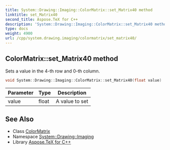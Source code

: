 ```yaml
---
title: System::Drawing::Imaging::ColorMatrix::set_Matrix40 method
linktitle: set_Matrix40
second_title: Aspose.TeX for C++
description: 'System::Drawing::Imaging::ColorMatrix::set_Matrix40 method. Sets a value in the 4-th row and 0-th column in C++.'
type: docs
weight: 4900
url: /cpp/system.drawing.imaging/colormatrix/set_matrix40/
---
```

## ColorMatrix::set_Matrix40 method


Sets a value in the 4-th row and 0-th column.

```cpp
void System::Drawing::Imaging::ColorMatrix::set_Matrix40(float value)
```


| Parameter | Type | Description |
| --- | --- | --- |
| value | float | A value to set |

## See Also

* Class [ColorMatrix](../)
* Namespace [System::Drawing::Imaging](../../)
* Library [Aspose.TeX for C++](../../../)
